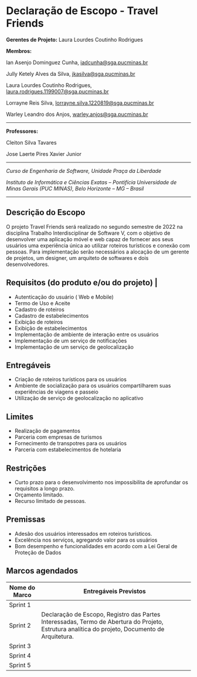 # Declaração de Escopo - Travel Friends


**Gerentes de Projeto:** Laura Lourdes Coutinho Rodrigues

**Membros:**

Ian Asenjo Dominguez Cunha, iadcunha@sga.pucminas.br

Jully Ketely Alves da Silva, jkasilva@sga.pucminas.br

Laura Lourdes Coutinho Rodrigues, laura.rodrigues.1199007@sga.pucminas.br

Lorrayne Reis Silva, lorrayne.silva.1220819@sga.pucminas.br

Warley Leandro dos Anjos, warley.anjos@sga.pucminas.br

---

**Professores:**

Cleiton Silva Tavares

Jose Laerte Pires Xavier Junior

---

_Curso de Engenharia de Software, Unidade Praça da Liberdade_

_Instituto de Informática e Ciências Exatas – Pontifícia Universidade de Minas Gerais (PUC MINAS), Belo Horizonte – MG – Brasil_

---


## Descrição do Escopo
O projeto Travel Friends será realizado no segundo semestre de 2022 na disciplina Trabalho Interdisciplinar de Software V, com o objetivo de desenvolver uma aplicação móvel e web capaz de fornecer aos seus usuários uma experiência única ao utilizar roteiros turísticos e conexão com pessoas.
Para implementação serão necessários a alocação de um gerente de projetos, um designer, um arquiteto de softwares e dois desenvolvedores.


## Requisitos (do produto e/ou do projeto) |
- Autenticação do usuário ( Web e Mobile)
- Termo de Uso e Aceite
- Cadastro de roteiros
- Cadastro de estabelecimentos
- Exibição de roteiros
- Exibição de estabelecimentos
- Implementação de ambiente de interação entre os usuários
- Implementação de um serviço de notificações
- Implementação de um serviço de geolocalização

## Entregáveis
- Criação de roteiros turísticos para os usuários
- Ambiente de socialização para os usuários compartilharem suas experiências de viagens e passeio
- Utilização de serviço de geolocalização no aplicativo

## Limites
- Realização de pagamentos
- Parceria com empresas de turismos
- Fornecimento de transpotres para os usuários
- Parceria com estabelecimentos de hotelaria

## Restrições
- Curto prazo para o desenvolvimento nos impossibilita de aprofundar os requisitos a longo prazo.
- Orçamento limitado.
- Recurso limitado de pessoas.


## Premissas
- Adesão dos usuários interessados em roteiros turísticos.
- Excelência nos serviços, agregando valor para os usuários
- Bom desempenho e funcionalidades em acordo com a Lei Geral de Proteção de Dados

## Marcos agendados

| Nome do Marco | Entregáveis Previstos |
| --- | --- |
|Sprint 1  | |
|Sprint 2  |Declaração de Escopo, Registro das Partes Interessadas, Termo de Abertura do Projeto, Estrutura analítica do projeto, Documento de Arquitetura. |
|Sprint 3  | |
|Sprint 4  | |
|Sprint 5  | |
